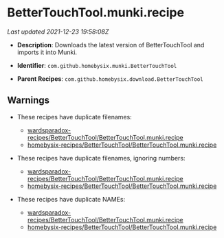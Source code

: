 # BetterTouchTool.munki.recipe

_Last updated 2021-12-23 19:58:08Z_

- **Description**: Downloads the latest version of BetterTouchTool and imports it into Munki.

- **Identifier**: `com.github.homebysix.munki.BetterTouchTool`

- **Parent Recipes**: `com.github.homebysix.download.BetterTouchTool`

## Warnings

- These recipes have duplicate filenames:
    - [wardsparadox-recipes/BetterTouchTool/BetterTouchTool.munki.recipe](/autopkg-dupe-tracker/wardsparadox-recipes/BetterTouchTool/BetterTouchTool.munki.recipe)
    - [homebysix-recipes/BetterTouchTool/BetterTouchTool.munki.recipe](/autopkg-dupe-tracker/homebysix-recipes/BetterTouchTool/BetterTouchTool.munki.recipe)

- These recipes have duplicate filenames, ignoring numbers:
    - [wardsparadox-recipes/BetterTouchTool/BetterTouchTool.munki.recipe](/autopkg-dupe-tracker/wardsparadox-recipes/BetterTouchTool/BetterTouchTool.munki.recipe)
    - [homebysix-recipes/BetterTouchTool/BetterTouchTool.munki.recipe](/autopkg-dupe-tracker/homebysix-recipes/BetterTouchTool/BetterTouchTool.munki.recipe)

- These recipes have duplicate NAMEs:
    - [wardsparadox-recipes/BetterTouchTool/BetterTouchTool.munki.recipe](/autopkg-dupe-tracker/wardsparadox-recipes/BetterTouchTool/BetterTouchTool.munki.recipe)
    - [homebysix-recipes/BetterTouchTool/BetterTouchTool.munki.recipe](/autopkg-dupe-tracker/homebysix-recipes/BetterTouchTool/BetterTouchTool.munki.recipe)